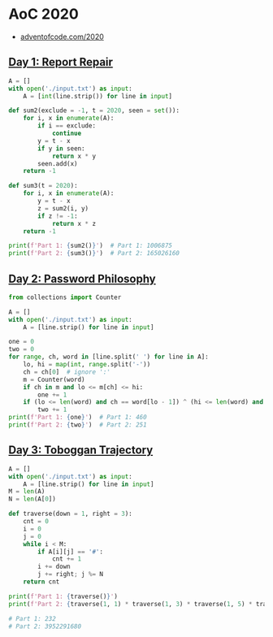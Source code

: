 # AoC 2020
* [adventofcode.com/2020](https://adventofcode.com/2020)

## [Day 1: Report Repair](https://adventofcode.com/2020/day/1)

```python
A = []
with open('./input.txt') as input:
    A = [int(line.strip()) for line in input]

def sum2(exclude = -1, t = 2020, seen = set()):
    for i, x in enumerate(A):
        if i == exclude:
            continue
        y = t - x
        if y in seen:
            return x * y
        seen.add(x)
    return -1

def sum3(t = 2020):
    for i, x in enumerate(A):
        y = t - x
        z = sum2(i, y)
        if z != -1:
            return x * z
    return -1

print(f'Part 1: {sum2()}')  # Part 1: 1006875
print(f'Part 2: {sum3()}')  # Part 2: 165026160 
```

## [Day 2: Password Philosophy](https://adventofcode.com/2020/day/2)

```python
from collections import Counter

A = []
with open('./input.txt') as input:
    A = [line.strip() for line in input]

one = 0
two = 0
for range, ch, word in [line.split(' ') for line in A]:
    lo, hi = map(int, range.split('-'))
    ch = ch[0]  # ignore ':'
    m = Counter(word)
    if ch in m and lo <= m[ch] <= hi:
        one += 1
    if (lo <= len(word) and ch == word[lo - 1]) ^ (hi <= len(word) and ch == word[hi - 1]):
        two += 1
print(f'Part 1: {one}')  # Part 1: 460
print(f'Part 2: {two}')  # Part 2: 251
```

## [Day 3: Toboggan Trajectory](https://adventofcode.com/2020/day/3)

```python
A = []
with open('./input.txt') as input:
    A = [line.strip() for line in input]
M = len(A)
N = len(A[0])

def traverse(down = 1, right = 3):
    cnt = 0
    i = 0
    j = 0
    while i < M:
        if A[i][j] == '#':
            cnt += 1
        i += down
        j += right; j %= N
    return cnt

print(f'Part 1: {traverse()}')
print(f'Part 2: {traverse(1, 1) * traverse(1, 3) * traverse(1, 5) * traverse(1, 7) * traverse(2, 1)}')

# Part 1: 232
# Part 2: 3952291680
```
